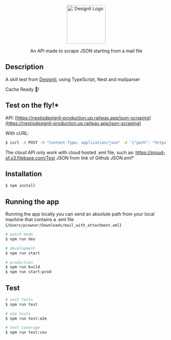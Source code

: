 <p align="center">
  <a href="https://designli.co/" target="blank"><img src="https://www.businessofapps.com/wp-content/uploads/2023/06/designli_logo_for_boa.png" width="120" alt="Designli Logo" /></a>
</p>

<p align="center">An API made to scrape JSON starting from a mail file</p>

## Description
A skill test from [Designli](https://designli.co/), using TypeScript, Nest and mailparser

Cache Ready 🚀!

## Test on the fly!*
API: [https://nestjsdesignli-production.up.railway.app/json-scraping](https://nestjsdesignli-production.up.railway.app/json-scraping)

With cURL:

```bash
$ curl -X POST -H "Content-Type: application/json" -d '{"path": "https://proud-of.s3.filebase.com/Test JSON from link of Github JSON.eml"}' https://nestjsdesignli-production.up.railway.app/json-scraping
```

The cloud API only work with cloud hosted .eml file, such as: https://proud-of.s3.filebase.com/Test JSON from link of Github JSON.eml*

## Installation
```bash
$ npm install
```

## Running the app
Running the app locally you can send an absolute path from your local machine that contains a .eml file (`/Users/pcowner/Downloads/mail_with_attachment.eml`)

```bash
# watch mode
$ npm run dev

# development
$ npm run start

# production
$ npm run build
$ npm run start:prod
```

## Test
```bash
# unit tests
$ npm run test

# e2e tests
$ npm run test:e2e

# test coverage
$ npm run test:cov
```